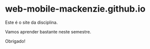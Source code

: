 # web-mobile-mackenzie.github.io
Este é o site da disciplina.

Vamos aprender bastante neste semestre.

Obrigado!
